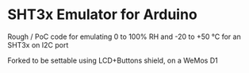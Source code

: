 # SHT3x Emulator for Arduino
Rough / PoC code for emulating 0 to 100% RH and -20 to +50 °C for an SHT3x on I2C port

Forked to be settable using LCD+Buttons shield, on a WeMos D1
